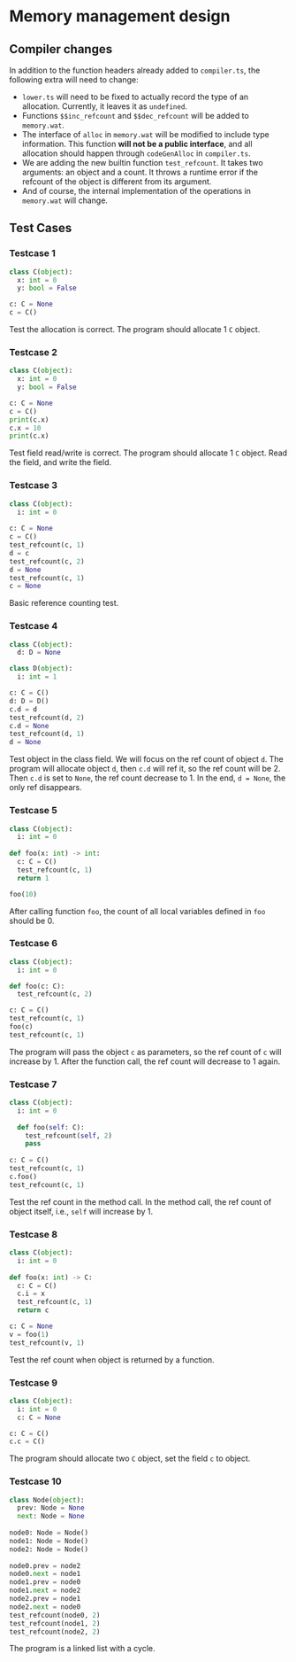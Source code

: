 # Memory management design

## Compiler changes

In addition to the function headers already added to `compiler.ts`, the
following extra will need to change:
 - `lower.ts` will need to be fixed to actually record the type of an
   allocation. Currently, it leaves it as `undefined`.
 - Functions `$$inc_refcount` and `$$dec_refcount` will be added to `memory.wat`.
 - The interface of `alloc` in `memory.wat` will be modified to include type
   information. This function **will not be a public interface**, and all
   allocation should happen through `codeGenAlloc` in `compiler.ts`.
 - We are adding the new builtin function `test_refcount`. It takes two
   arguments: an object and a count.  It throws a runtime error if the refcount
   of the object is different from its argument.
 - And of course, the internal implementation of the operations in `memory.wat`
   will change.

## Test Cases

### Testcase 1

```python
class C(object):
  x: int = 0
  y: bool = False

c: C = None
c = C()
```

Test the allocation is correct. The program should allocate 1 `C` object. 

### Testcase 2

```python
class C(object):
  x: int = 0
  y: bool = False

c: C = None
c = C()
print(c.x)
c.x = 10
print(c.x)
```

Test field read/write is correct. The program should allocate 1 `C` object. Read the field, and write the field.

### Testcase 3

```python
class C(object):
  i: int = 0
    
c: C = None
c = C()
test_refcount(c, 1)
d = c
test_refcount(c, 2)
d = None
test_refcount(c, 1)
c = None
```

Basic reference counting test.

### Testcase 4

```python
class C(object):
  d: D = None

class D(object):
  i: int = 1

c: C = C()
d: D = D()
c.d = d
test_refcount(d, 2)
c.d = None
test_refcount(d, 1)
d = None
```

Test object in the class field. We will focus on the ref count of object `d`. The program will allocate object `d`, then `c.d` will ref it, so the ref count will be 2. Then `c.d` is set to `None`, the ref count decrease to 1. In the end, `d = None`, the only ref disappears.

### Testcase 5

```python
class C(object):
  i: int = 0
    
def foo(x: int) -> int:
  c: C = C()
  test_refcount(c, 1)
  return 1

foo(10)
```

After calling function `foo`, the count of all local variables defined in `foo` should be 0.

### Testcase 6

```python
class C(object):
  i: int = 0

def foo(c: C):
  test_refcount(c, 2)

c: C = C()
test_refcount(c, 1)
foo(c)
test_refcount(c, 1)
```

The program will pass the object `c` as parameters, so the ref count of `c` will increase by 1. After the function call, the ref count will decrease to 1 again.

### Testcase 7

```python
class C(object):
  i: int = 0
  
  def foo(self: C):
    test_refcount(self, 2)
    pass
  
c: C = C()
test_refcount(c, 1)
c.foo()
test_refcount(c, 1)
```

Test the ref count in the method call. In the method call, the ref count of object itself, i.e., `self` will increase by 1.

### Testcase 8

```python
class C(object):
  i: int = 0
 
def foo(x: int) -> C:
  c: C = C()
  c.i = x
  test_refcount(c, 1)
  return c

c: C = None
v = foo(1)
test_refcount(v, 1)
```

Test the ref count when object is returned by a function. 

### Testcase 9

```python
class C(object):
  i: int = 0
  c: C = None

c: C = C()
c.c = C()
```

The program should allocate two `C` object, set the field `c` to object.

### Testcase 10

```python
class Node(object):
  prev: Node = None
  next: Node = None
    
node0: Node = Node()
node1: Node = Node()
node2: Node = Node()
  
node0.prev = node2
node0.next = node1
node1.prev = node0
node1.next = node2
node2.prev = node1
node2.next = node0
test_refcount(node0, 2)
test_refcount(node1, 2)
test_refcount(node2, 2)
```

The program is a linked list with a cycle.







